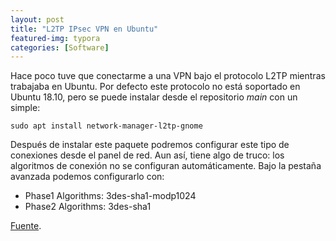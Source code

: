 ```yaml
---
layout: post
title: "L2TP IPsec VPN en Ubuntu"
featured-img: typora
categories: [Software]
---
```


Hace poco tuve que conectarme a una VPN bajo el protocolo L2TP mientras trabajaba en Ubuntu. Por defecto este protocolo no está soportado en Ubuntu 18.10, pero se puede instalar desde el repositorio _main_ con un simple:

```
sudo apt install network-manager-l2tp-gnome
```

Después de instalar este paquete podremos configurar este tipo de conexiones desde el panel de red. Aun así, tiene algo de truco: los algoritmos de conexión no se configuran automáticamente. Bajo la pestaña avanzada podemos configurarlo con:

 - Phase1 Algorithms: 3des-sha1-modp1024
 - Phase2 Algorithms: 3des-sha1

[Fuente](https://blog.valerauko.net/2018/05/19/ubuntu-18-04-l2tp-ipsec-vpn/).

